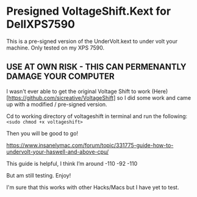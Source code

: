# Presigned VoltageShift.Kext for DellXPS7590
This is a pre-signed version of the UnderVolt.kext to under volt your machine. Only tested on my XPS 7590.

## USE AT OWN RISK - THIS CAN PERMENANTLY DAMAGE YOUR COMPUTER

I wasn't ever able to get the original Voltage Shift to work (Here)[https://github.com/sicreative/VoltageShift] so I did some work and came up with a modified / pre-signed version. 

Cd to working directory of voltageshift in terminal and run the following:
`<sudo chmod +x voltageshift>`

Then you will be good to go!

https://www.insanelymac.com/forum/topic/331775-guide-how-to-undervolt-your-haswell-and-above-cpu/

This guide is helpful, I think I’m around -110 -92 -110

But am still testing. Enjoy!

I'm sure that this works with other Hacks/Macs but I have yet to test.
